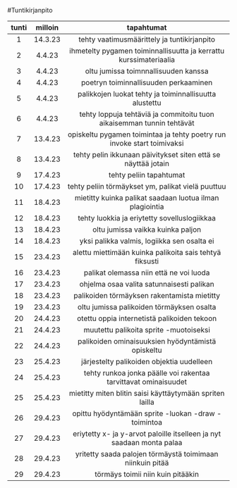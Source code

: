 #Tuntikirjanpito

|tunti|milloin|tapahtumat|
|:---:|:-----:|:--------:|
|1    |14.3.23| tehty vaatimusmäärittely ja tuntikirjanpito|
|2    |4.4.23| ihmetelty pygamen toiminnallisuutta ja kerrattu kurssimateriaalia|
|3    |4.4.23| oltu jumissa toimnnallisuuden kanssa|
|4    |4.4.23| poetryn toiminnallisuuden perkaaminen|
|5    |4.4.23| palikkojen luokat tehty ja toiminnallisuutta alustettu|
|6    |4.4.23| tehty loppuja tehtäviä ja commitoitu tuon aikaisemman tunnin tehtävät |
|7    |13.4.23| opiskeltu pygamen toimintaa ja tehty poetry run invoke start toimivaksi |
|8    |13.4.23| tehty pelin ikkunaan päivitykset siten että se näyttää jotain |
|9    |17.4.23| tehty peliin tapahtumat |
|10   |17.4.23| tehty peliin törmäykset ym, palikat vielä puuttuu |
|11   |18.4.23| mietitty kuinka palikat saadaan luotua ilman plagiointia |
|12   |18.4.23| tehty luokkia ja eriytetty sovelluslogiikkaa |
|13   |18.4.23| oltu jumissa vaikka kuinka paljon |
|14   |18.4.23| yksi palikka valmis, logiikka sen osalta ei |
|15   |23.4.23| alettu miettimään kuinka palikoita sais tehtyä fiksusti |
|16   |23.4.23| palikat olemassa niin että ne voi luoda |
|17   |23.4.23| ohjelma osaa valita satunnaisesti palikan |
|18   |23.4.23| palikoiden törmäyksen rakentamista mietitty |
|19   |23.4.23| oltu jumissa palikoiden törmäyksen osalta |
|20   |24.4.23| otettu oppia internetistä  palikoiden tekoon|
|21   |24.4.23| muutettu palikoita sprite -muotoiseksi |
|22   |24.4.23| palikoiden ominaisuuksien hyödyntämistä opiskeltu |
|23   |25.4.23| järjestelty palikoiden objektia uudelleen |
|24   |25.4.23| tehty runkoa jonka päälle voi rakentaa tarvittavat ominaisuudet |
|25   |25.4.23| mietitty miten blitin saisi käyttäytymään spriten lailla |
|26   |29.4.23| opittu hyödyntämään sprite -luokan -draw -toimintoa |
|27   |29.4.23| eriytetty x- ja y-arvot paloille itselleen ja nyt saadaan monta palaa |
|28   |29.4.23| yritetty saada palojen törmäystä toimimaan niinkuin pitää |
|29   |29.4.23| törmäys toimii niin kuin pitääkin |
